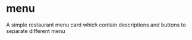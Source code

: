 # menu
A simple restaurant  menu card which contain descriptions and buttons to separate different menu 
